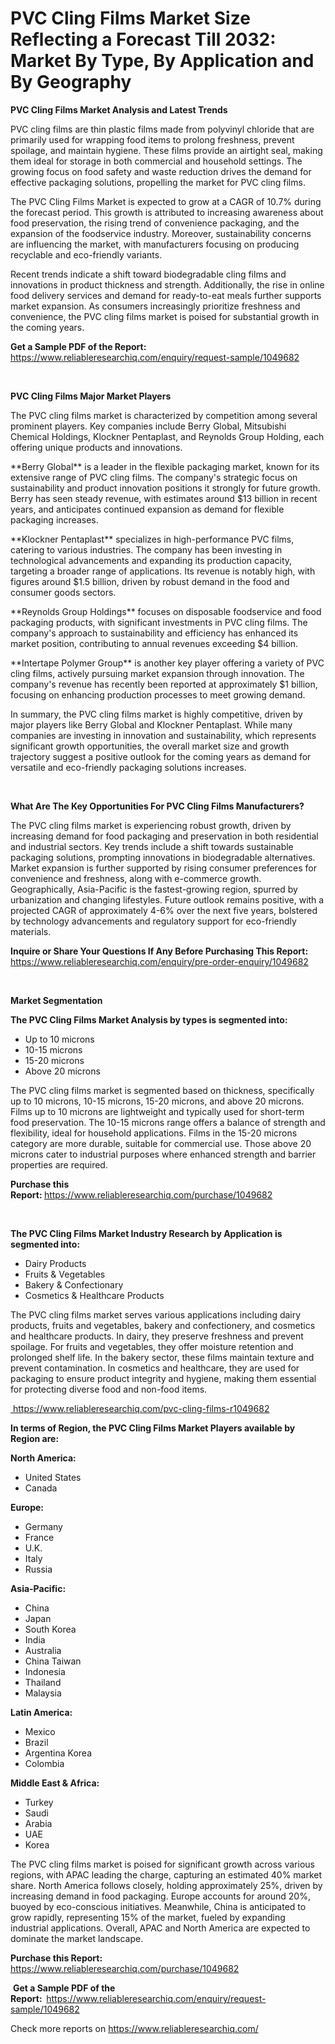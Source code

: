 <p><h1>PVC Cling Films Market Size Reflecting a Forecast Till 2032: Market By Type, By Application and By Geography</h1></p><p><strong>PVC Cling Films Market Analysis and Latest Trends</strong></p>
<p><p>PVC cling films are thin plastic films made from polyvinyl chloride that are primarily used for wrapping food items to prolong freshness, prevent spoilage, and maintain hygiene. These films provide an airtight seal, making them ideal for storage in both commercial and household settings. The growing focus on food safety and waste reduction drives the demand for effective packaging solutions, propelling the market for PVC cling films.</p><p>The PVC Cling Films Market is expected to grow at a CAGR of 10.7% during the forecast period. This growth is attributed to increasing awareness about food preservation, the rising trend of convenience packaging, and the expansion of the foodservice industry. Moreover, sustainability concerns are influencing the market, with manufacturers focusing on producing recyclable and eco-friendly variants.</p><p>Recent trends indicate a shift toward biodegradable cling films and innovations in product thickness and strength. Additionally, the rise in online food delivery services and demand for ready-to-eat meals further supports market expansion. As consumers increasingly prioritize freshness and convenience, the PVC cling films market is poised for substantial growth in the coming years.</p></p>
<p><strong>Get a Sample PDF of the Report:&nbsp;</strong> <a href="https://www.reliableresearchiq.com/enquiry/request-sample/1049682?utm_campaign=3073&utm_medium=2&utm_source=Github&utm_content=ia&utm_term=31032025&utm_id=pvc-cling-films">https://www.reliableresearchiq.com/enquiry/request-sample/1049682</a></p>
<p>&nbsp;</p>
<p><strong>PVC Cling Films Major Market Players</strong></p>
<p><p>The PVC cling films market is characterized by competition among several prominent players. Key companies include Berry Global, Mitsubishi Chemical Holdings, Klockner Pentaplast, and Reynolds Group Holding, each offering unique products and innovations.</p><p>**Berry Global** is a leader in the flexible packaging market, known for its extensive range of PVC cling films. The company's strategic focus on sustainability and product innovation positions it strongly for future growth. Berry has seen steady revenue, with estimates around $13 billion in recent years, and anticipates continued expansion as demand for flexible packaging increases.</p><p>**Klockner Pentaplast** specializes in high-performance PVC films, catering to various industries. The company has been investing in technological advancements and expanding its production capacity, targeting a broader range of applications. Its revenue is notably high, with figures around $1.5 billion, driven by robust demand in the food and consumer goods sectors.</p><p>**Reynolds Group Holdings** focuses on disposable foodservice and food packaging products, with significant investments in PVC cling films. The company's approach to sustainability and efficiency has enhanced its market position, contributing to annual revenues exceeding $4 billion.</p><p>**Intertape Polymer Group** is another key player offering a variety of PVC cling films, actively pursuing market expansion through innovation. The company's revenue has recently been reported at approximately $1 billion, focusing on enhancing production processes to meet growing demand.</p><p>In summary, the PVC cling films market is highly competitive, driven by major players like Berry Global and Klockner Pentaplast. While many companies are investing in innovation and sustainability, which represents significant growth opportunities, the overall market size and growth trajectory suggest a positive outlook for the coming years as demand for versatile and eco-friendly packaging solutions increases.</p></p>
<p>&nbsp;</p>
<p><strong>What Are The Key Opportunities For PVC Cling Films Manufacturers?</strong></p>
<p><p>The PVC cling films market is experiencing robust growth, driven by increasing demand for food packaging and preservation in both residential and industrial sectors. Key trends include a shift towards sustainable packaging solutions, prompting innovations in biodegradable alternatives. Market expansion is further supported by rising consumer preferences for convenience and freshness, along with e-commerce growth. Geographically, Asia-Pacific is the fastest-growing region, spurred by urbanization and changing lifestyles. Future outlook remains positive, with a projected CAGR of approximately 4-6% over the next five years, bolstered by technology advancements and regulatory support for eco-friendly materials.</p></p>
<p><strong>Inquire or Share Your Questions If Any Before Purchasing This Report:</strong> <a href="https://www.reliableresearchiq.com/enquiry/pre-order-enquiry/1049682?utm_campaign=3073&utm_medium=2&utm_source=Github&utm_content=ia&utm_term=31032025&utm_id=pvc-cling-films">https://www.reliableresearchiq.com/enquiry/pre-order-enquiry/1049682</a></p>
<p>&nbsp;</p>
<p><strong>Market Segmentation</strong></p>
<p><strong>The PVC Cling Films Market Analysis by types is segmented into:</strong></p>
<p><ul><li>Up to 10 microns</li><li>10-15 microns</li><li>15-20 microns</li><li>Above 20 microns</li></ul></p>
<p><p>The PVC cling films market is segmented based on thickness, specifically up to 10 microns, 10-15 microns, 15-20 microns, and above 20 microns. Films up to 10 microns are lightweight and typically used for short-term food preservation. The 10-15 microns range offers a balance of strength and flexibility, ideal for household applications. Films in the 15-20 microns category are more durable, suitable for commercial use. Those above 20 microns cater to industrial purposes where enhanced strength and barrier properties are required.</p></p>
<p><strong>Purchase this Report:&nbsp;</strong><a href="https://www.reliableresearchiq.com/purchase/1049682?utm_campaign=3073&utm_medium=2&utm_source=Github&utm_content=ia&utm_term=31032025&utm_id=pvc-cling-films">https://www.reliableresearchiq.com/purchase/1049682</a></p>
<p>&nbsp;</p>
<p><strong>The PVC Cling Films Market Industry Research by Application is segmented into:</strong></p>
<p><ul><li>Dairy Products</li><li>Fruits & Vegetables</li><li>Bakery & Confectionary</li><li>Cosmetics & Healthcare Products</li></ul></p>
<p><p>The PVC cling films market serves various applications including dairy products, fruits and vegetables, bakery and confectionery, and cosmetics and healthcare products. In dairy, they preserve freshness and prevent spoilage. For fruits and vegetables, they offer moisture retention and prolonged shelf life. In the bakery sector, these films maintain texture and prevent contamination. In cosmetics and healthcare, they are used for packaging to ensure product integrity and hygiene, making them essential for protecting diverse food and non-food items.</p></p>
<p><a href="https://www.reliableresearchiq.com/pvc-cling-films-r1049682?utm_campaign=3073&utm_medium=2&utm_source=Github&utm_content=ia&utm_term=31032025&utm_id=pvc-cling-films">&nbsp;https://www.reliableresearchiq.com/pvc-cling-films-r1049682</a></p>
<p><strong>In terms of Region, the PVC Cling Films Market Players available by Region are:</strong></p>
<p>
    <p> <strong> North America: </strong>
        <ul>
            <li>United States</li>
            <li>Canada</li>
        </ul>
        </p> 
    <p> <strong> Europe: </strong>
        <ul>
            <li>Germany</li>
            <li>France</li>
            <li>U.K.</li>
            <li>Italy</li>
            <li>Russia</li>
        </ul>
        </p> 
    <p> <strong> Asia-Pacific: </strong>
        <ul>
            <li>China</li>
            <li>Japan</li>
            <li>South Korea</li>
            <li>India</li>
            <li>Australia</li>
            <li>China Taiwan</li>
            <li>Indonesia</li>
            <li>Thailand</li>
            <li>Malaysia</li>
        </ul>
        </p> 
    <p> <strong> Latin America: </strong>
        <ul>
            <li>Mexico</li>
            <li>Brazil</li>
            <li>Argentina Korea</li>
            <li>Colombia</li>
        </ul>
        </p> 
    <p> <strong> Middle East & Africa: </strong>
        <ul>
            <li>Turkey</li>
            <li>Saudi</li>
            <li>Arabia</li>
            <li>UAE</li>
            <li>Korea</li>
        </ul>
    </p>
    </p>
<p><p>The PVC cling films market is poised for significant growth across various regions, with APAC leading the charge, capturing an estimated 40% market share. North America follows closely, holding approximately 25%, driven by increasing demand in food packaging. Europe accounts for around 20%, buoyed by eco-conscious initiatives. Meanwhile, China is anticipated to grow rapidly, representing 15% of the market, fueled by expanding industrial applications. Overall, APAC and North America are expected to dominate the market landscape.</p></p>
<p><strong>Purchase this Report: </strong><a href="https://www.reliableresearchiq.com/purchase/1049682?utm_campaign=3073&utm_medium=2&utm_source=Github&utm_content=ia&utm_term=31032025&utm_id=pvc-cling-films">https://www.reliableresearchiq.com/purchase/1049682</a></p>
<p>&nbsp;<strong>Get a Sample PDF of the Report:&nbsp;&nbsp;</strong><a href="https://www.reliableresearchiq.com/enquiry/request-sample/1049682?utm_campaign=3073&utm_medium=2&utm_source=Github&utm_content=ia&utm_term=31032025&utm_id=pvc-cling-films">https://www.reliableresearchiq.com/enquiry/request-sample/1049682</a></p>
<p><strong></strong></p>
<p>Check more reports on <a href="https://www.reliableresearchiq.com/?utm_campaign=3073&utm_medium=2&utm_source=Github&utm_content=ia&utm_term=31032025&utm_id=pvc-cling-films">https://www.reliableresearchiq.com/</a></p>